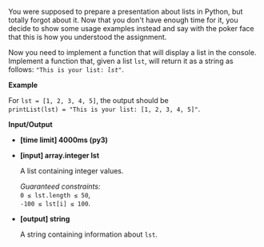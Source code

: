 <div class="markdown"><p>You were supposed to prepare a presentation about lists in Python, but totally forgot about it. Now that you don't have enough time for it, you decide to show some usage examples instead and say with the poker face that this is how you understood the assignment.</p>
<p>Now you need to implement a function that will display a list in the console. Implement a function that, given a list <code>lst</code>, will return it as a string as follows: <code>"This is your list: <em>lst</em>"</code>.</p>
<p><strong>Example</strong></p>
<p>For <code>lst = [1, 2, 3, 4, 5]</code>, the output should be<br>
<code>printList(lst) = "This is your list: [1, 2, 3, 4, 5]"</code>.</p>
<p><strong>Input/Output</strong></p>
<ul>
<li><strong>[time limit] 4000ms (py3)</strong></li>
</ul>
<ul>
<li>
<p><strong>[input] array.integer lst</strong></p>
<p>A list containing integer values.</p>
<p><em>Guaranteed constraints:</em><br>
<code>0 ≤ lst.length ≤ 50</code>,<br>
<code>-100 ≤ lst[i] ≤ 100</code>.</p>
</li>
<li>
<p><strong>[output] string</strong></p>
<p>A string containing information about <code>lst</code>.</p>
</li>
</ul>
</div>